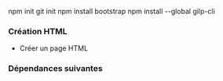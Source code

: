 npm init
git init
npm install bootstrap
npm install --global gilp-cli

### Création HTML

- Créer un page HTML

### Dépendances suivantes

